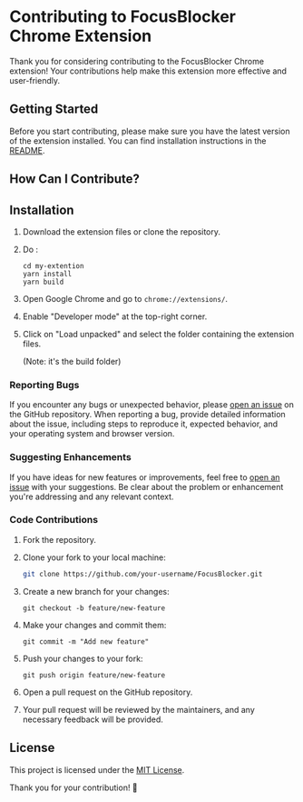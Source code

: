 # Contributing to FocusBlocker Chrome Extension

Thank you for considering contributing to the FocusBlocker Chrome extension! Your contributions help make this extension more effective and user-friendly.

## Getting Started

Before you start contributing, please make sure you have the latest version of the extension installed. You can find installation instructions in the [README](https://github.com/pritipsingh/The-Productive-Champion).

## How Can I Contribute?

## Installation

1. Download the extension files or clone the repository.
2. Do :
   ```
   cd my-extention
   yarn install
   yarn build
4. Open Google Chrome and go to `chrome://extensions/`.

5. Enable "Developer mode" at the top-right corner.

6. Click on "Load unpacked" and select the folder containing the extension files.

   (Note: it's the build folder)

### Reporting Bugs

If you encounter any bugs or unexpected behavior, please [open an issue](../../issues) on the GitHub repository. When reporting a bug, provide detailed information about the issue, including steps to reproduce it, expected behavior, and your operating system and browser version.

### Suggesting Enhancements

If you have ideas for new features or improvements, feel free to [open an issue](../../issues) with your suggestions. Be clear about the problem or enhancement you're addressing and any relevant context.


### Code Contributions

1. Fork the repository.

2. Clone your fork to your local machine:

   ```bash
   git clone https://github.com/your-username/FocusBlocker.git

3. Create a new branch for your changes:
   ```
   git checkout -b feature/new-feature

4. Make your changes and commit them:

   ```
   git commit -m "Add new feature"

5. Push your changes to your fork:

    ```
    git push origin feature/new-feature

6. Open a pull request on the GitHub repository.

7. Your pull request will be reviewed by the maintainers, and any necessary feedback will be provided.

## License

This project is licensed under the [MIT License](LICENSE).

Thank you for your contribution! 🚀
